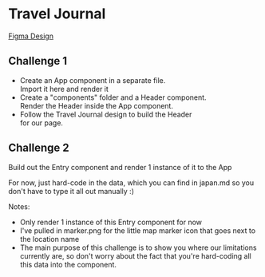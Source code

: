 # Travel Journal

[Figma Design](https://www.figma.com/design/QG4cOExkdbIbhSfWJhs2gs/Travel-Journal?node-id=0-1&p=f&t=iYZrHHho6dlAKdPq-0)

## Challenge 1

- Create an App component in a separate file.\
  Import it here and render it
- Create a "components" folder and a Header component.\
  Render the Header inside the App component.
- Follow the Travel Journal design to build the Header\
  for our page.

## Challenge 2

Build out the Entry component and render 1 instance of it to the App

For now, just hard-code in the data, which you can find in
japan.md so you don't have to type it all out manually :)

Notes:

- Only render 1 instance of this Entry component for now
- I've pulled in marker.png for the little map marker icon
  that goes next to the location name
- The main purpose of this challenge is to show you where our limitations
  currently are, so don't worry about the fact that you're hard-coding all
  this data into the component.
